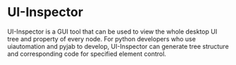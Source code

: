 # UI-Inspector

UI-Inspector is a GUI tool that can be used to view the whole desktop UI tree and property of every node.
For python developers who use uiautomation and pyjab to develop, UI-Inspector can generate tree structure and corresponding code for specified element control.

